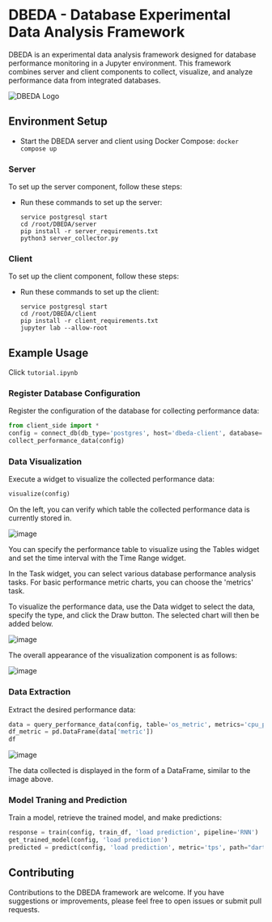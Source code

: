 # DBEDA - Database Experimental Data Analysis Framework

DBEDA is an experimental data analysis framework designed for database performance monitoring in a Jupyter environment. This framework combines server and client components to collect, visualize, and analyze performance data from integrated databases.

![DBEDA Logo](https://github.com/jeha-dblab/dbeda_framework/assets/80744377/a4f7cfe8-7dba-455e-ba89-43b74791fd84)

## Environment Setup
- Start the DBEDA server and client using Docker Compose:
```docker compose up```

### Server
To set up the server component, follow these steps:
- Run these commands to set up the server:
   ```
   service postgresql start
   cd /root/DBEDA/server
   pip install -r server_requirements.txt
   python3 server_collector.py
   ```
### Client
To set up the client component, follow these steps:
- Run these commands to set up the client:
   ```
   service postgresql start
   cd /root/DBEDA/client
   pip install -r client_requirements.txt
   jupyter lab --allow-root
   ```

## Example Usage
Click `tutorial.ipynb`

### Register Database Configuration

Register the configuration of the database for collecting performance data:

```python
from client_side import *
config = connect_db(db_type='postgres', host='dbeda-client', database='test_cli', user='postgres', password='postgres', port='5434')
collect_performance_data(config)
```
### Data Visualization
Execute a widget to visualize the collected performance data:

```python
visualize(config)
```
On the left, you can verify which table the collected performance data is currently stored in.

![image](https://github.com/jeha-dblab/dbeda_framework/assets/80744377/b3346336-a33f-45ef-be43-f73847d34c22)

You can specify the performance table to visualize using the Tables widget and set the time interval with the Time Range widget.

In the Task widget, you can select various database performance analysis tasks. For basic performance metric charts, you can choose the 'metrics' task.


To visualize the performance data, use the Data widget to select the data, specify the type, and click the Draw button. The selected chart will then be added below.


![image](https://github.com/jeha-dblab/dbeda_framework/assets/80744377/52a5b202-72fd-4d44-8555-cf1c8f12273c)


The overall appearance of the visualization component is as follows:

![image](https://github.com/jeha-dblab/dbeda_framework/assets/80744377/9b5aaf0b-380a-4416-a653-e1eb06a3a8e3)

### Data Extraction
Extract the desired performance data:
```python
data = query_performance_data(config, table='os_metric', metrics='cpu_percent', task='metrics', recent_time_window='1 day')
df_metric = pd.DataFrame(data['metric'])
df
```
![image](https://github.com/jeha-dblab/dbeda_framework/assets/80744377/8c3c25bb-404e-42d4-80ff-242b47447565)

The data collected is displayed in the form of a DataFrame, similar to the image above.

### Model Traning and Prediction
Train a model, retrieve the trained model, and make predictions:

```python
response = train(config, train_df, 'load prediction', pipeline='RNN')
get_trained_model(config, 'load prediction')
predicted = predict(config, 'load prediction', metric='tps', path="darts_TCN_20230523_150814.pickle")
```
## Contributing
Contributions to the DBEDA framework are welcome. If you have suggestions or improvements, please feel free to open issues or submit pull requests.
